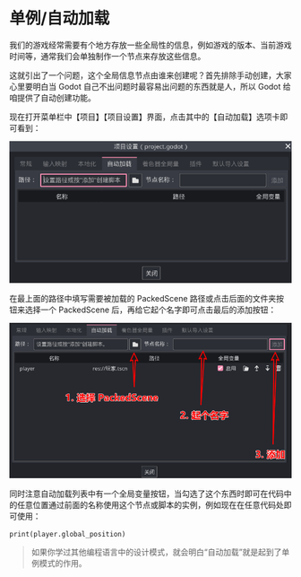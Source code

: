 # 单例/自动加载

我们的游戏经常需要有个地方存放一些全局性的信息，例如游戏的版本、当前游戏时间等，通常我们会单独制作一个节点来存放这些信息。

这就引出了一个问题，这个全局信息节点由谁来创建呢？首先排除手动创建，大家心里要明白当 Godot 自己不出问题时最容易出问题的东西就是人，所以 Godot 给咱提供了自动创建功能。

现在打开菜单栏中【项目】【项目设置】界面，点击其中的【自动加载】选项卡即可看到：

![自动加载界面](./images/autoload.png)

在最上面的路径中填写需要被加载的 PackedScene 路径或点击后面的文件夹按钮来选择一个 PackedScene 后，再给它起个名字即可点击最后的添加按钮：

![添加自动加载](./images/add_autoload.png)

同时注意自动加载列表中有一个全局变量按钮，当勾选了这个东西时即可在代码中的任意位置通过前面的名称使用这个节点或脚本的实例，例如现在在任意代码处即可使用：

```gdscript
print(player.global_position)
```

> 如果你学过其他编程语言中的设计模式，就会明白“自动加载”就是起到了单例模式的作用。
